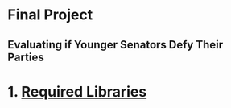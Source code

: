 # Final Project
## Evaluating if Younger Senators Defy Their Parties

# 1.  [Required Libraries](Required_Libaries.png)
